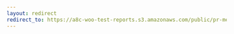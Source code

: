 ```yaml
---
layout: redirect
redirect_to: https://a8c-woo-test-reports.s3.amazonaws.com/public/pr-merge/43692/api/index.html
---
```

